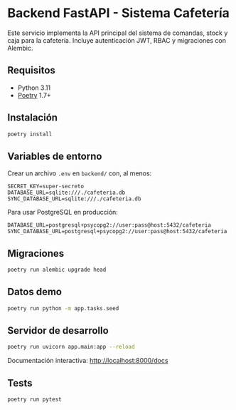 # Backend FastAPI - Sistema Cafetería

Este servicio implementa la API principal del sistema de comandas, stock y caja para la cafetería. Incluye autenticación JWT, RBAC y migraciones con Alembic.

## Requisitos

- Python 3.11
- [Poetry](https://python-poetry.org/) 1.7+

## Instalación

```bash
poetry install
```

## Variables de entorno

Crear un archivo `.env` en `backend/` con, al menos:

```
SECRET_KEY=super-secreto
DATABASE_URL=sqlite:///./cafeteria.db
SYNC_DATABASE_URL=sqlite:///./cafeteria.db
```

Para usar PostgreSQL en producción:

```
DATABASE_URL=postgresql+psycopg2://user:pass@host:5432/cafeteria
SYNC_DATABASE_URL=postgresql+psycopg2://user:pass@host:5432/cafeteria
```

## Migraciones

```bash
poetry run alembic upgrade head
```

## Datos demo

```bash
poetry run python -m app.tasks.seed
```

## Servidor de desarrollo

```bash
poetry run uvicorn app.main:app --reload
```

Documentación interactiva: [http://localhost:8000/docs](http://localhost:8000/docs)

## Tests

```bash
poetry run pytest
```
